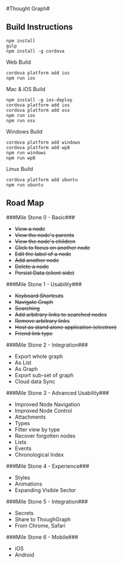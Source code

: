 #Thought Graph#
## Build Instructions ##
    npm install 
    gulp
    npm install -g cordova 
    
Web Build

    cordova platform add ios
    npm run ios
    
Mac & iOS Build

    npm install -g ios-deploy
    cordova platform add ios
    cordova platform add osx
    npm run ios
    npm run osx
    
Windows Build    

    cordova platform add windows
    cordova platform add wp8
    npm run windows
    npm run wp8
    
Linux Build

    cordova platform add ubuntu
    npm run ubuntu

## Road Map ##
###Mile Stone 0 - Basic###
- ~~View a node~~
- ~~View the node's parents~~
- ~~View the node's children~~
- ~~Click to focus on another node~~
- ~~Edit the label of a node~~
- ~~Add another node~~
- ~~Delete a node~~
- ~~Persist Data (client side)~~

###Mile Stone 1 - Usability###
- ~~Keyboard Shortcuts~~
 - ~~Navigate Graph~~
- ~~Searching~~
- ~~Add arbitrary links to searched nodes~~
- ~~Remove arbitrary links~~
- ~~Host as stand alone application (electron)~~
- ~~Friend link type~~

###Mile Stone 2 - Integration###
- Export whole graph
 - As List
 - As Graph
- Export sub-set of graph
- Cloud data Sync

###Mile Stone 3 - Advanced Usability###
- Improved Node Navigation
- Improved Node Control
- Attachments
- Types
- Filter view by type
- Recover forgotten nodes
- Lists
- Events
- Chronological Index

###Mile Stone 4 - Experience###
- Styles
- Animations
- Expanding Visible Sector

###Mile Stone 5 - Integration###
- Secrets
- Share to ThoughGraph
 - From Chrome, Safari

###Mile Stone 6 - Mobile###
- iOS
- Android
